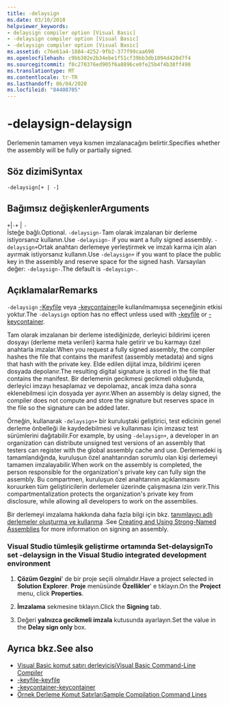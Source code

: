 ```yaml
---
title: -delaysign
ms.date: 03/10/2018
helpviewer_keywords:
- delaysign compiler option [Visual Basic]
- -delaysign compiler option [Visual Basic]
- -delaysign compiler option [Visual Basic]
ms.assetid: c76e61a4-1884-4252-9fb2-377f99caa690
ms.openlocfilehash: c9bb302e2b34ebe1f51cf39bb3db1094d420d7f4
ms.sourcegitcommit: f8c270376ed905f6a8896ce0fe25b4f4b38ff498
ms.translationtype: MT
ms.contentlocale: tr-TR
ms.lasthandoff: 06/04/2020
ms.locfileid: "84408705"
---
```

# <a name="-delaysign"></a><span data-ttu-id="1b387-102">-delaysign</span><span class="sxs-lookup"><span data-stu-id="1b387-102">-delaysign</span></span>

<span data-ttu-id="1b387-103">Derlemenin tamamen veya kısmen imzalanacağını belirtir.</span><span class="sxs-lookup"><span data-stu-id="1b387-103">Specifies whether the assembly will be fully or partially signed.</span></span>

## <a name="syntax"></a><span data-ttu-id="1b387-104">Söz dizimi</span><span class="sxs-lookup"><span data-stu-id="1b387-104">Syntax</span></span>

```console
-delaysign[+ | -]
```

## <a name="arguments"></a><span data-ttu-id="1b387-105">Bağımsız değişkenler</span><span class="sxs-lookup"><span data-stu-id="1b387-105">Arguments</span></span>

<span data-ttu-id="1b387-106">`+`&#124;`-`</span><span class="sxs-lookup"><span data-stu-id="1b387-106">`+` &#124; `-`</span></span>  
<span data-ttu-id="1b387-107">İsteğe bağlı.</span><span class="sxs-lookup"><span data-stu-id="1b387-107">Optional.</span></span> <span data-ttu-id="1b387-108">`-delaysign-`Tam olarak imzalanan bir derleme istiyorsanız kullanın.</span><span class="sxs-lookup"><span data-stu-id="1b387-108">Use `-delaysign-` if you want a fully signed assembly.</span></span> <span data-ttu-id="1b387-109">`-delaysign+`Ortak anahtarı derlemeye yerleştirmek ve imzalı karma için alan ayırmak istiyorsanız kullanın.</span><span class="sxs-lookup"><span data-stu-id="1b387-109">Use `-delaysign+` if you want to place the public key in the assembly and reserve space for the signed hash.</span></span> <span data-ttu-id="1b387-110">Varsayılan değer: `-delaysign-`.</span><span class="sxs-lookup"><span data-stu-id="1b387-110">The default is `-delaysign-`.</span></span>

## <a name="remarks"></a><span data-ttu-id="1b387-111">Açıklamalar</span><span class="sxs-lookup"><span data-stu-id="1b387-111">Remarks</span></span>

<span data-ttu-id="1b387-112">`-delaysign` [-Keyfile](keyfile.md) veya [-keycontainer](keycontainer.md)ile kullanılmamışsa seçeneğinin etkisi yoktur.</span><span class="sxs-lookup"><span data-stu-id="1b387-112">The `-delaysign` option has no effect unless used with [-keyfile](keyfile.md) or [-keycontainer](keycontainer.md).</span></span>

<span data-ttu-id="1b387-113">Tam olarak imzalanan bir derleme istediğinizde, derleyici bildirimi içeren dosyayı (derleme meta verileri) karma hale getirir ve bu karmayı özel anahtarla imzalar.</span><span class="sxs-lookup"><span data-stu-id="1b387-113">When you request a fully signed assembly, the compiler hashes the file that contains the manifest (assembly metadata) and signs that hash with the private key.</span></span> <span data-ttu-id="1b387-114">Elde edilen dijital imza, bildirimi içeren dosyada depolanır.</span><span class="sxs-lookup"><span data-stu-id="1b387-114">The resulting digital signature is stored in the file that contains the manifest.</span></span> <span data-ttu-id="1b387-115">Bir derlemenin gecikmesi gecikmeli olduğunda, derleyici imzayı hesaplamaz ve depolamaz, ancak imza daha sonra eklenebilmesi için dosyada yer ayırır.</span><span class="sxs-lookup"><span data-stu-id="1b387-115">When an assembly is delay signed, the compiler does not compute and store the signature but reserves space in the file so the signature can be added later.</span></span>

<span data-ttu-id="1b387-116">Örneğin, kullanarak `-delaysign+` bir kuruluştaki geliştirici, test edicinin genel derleme önbelleği ile kaydedebilmesi ve kullanması için imzasız test sürümlerini dağıtabilir.</span><span class="sxs-lookup"><span data-stu-id="1b387-116">For example, by using `-delaysign+`, a developer in an organization can distribute unsigned test versions of an assembly that testers can register with the global assembly cache and use.</span></span> <span data-ttu-id="1b387-117">Derlemedeki iş tamamlandığında, kuruluşun özel anahtarından sorumlu olan kişi derlemeyi tamamen imzalayabilir.</span><span class="sxs-lookup"><span data-stu-id="1b387-117">When work on the assembly is completed, the person responsible for the organization's private key can fully sign the assembly.</span></span> <span data-ttu-id="1b387-118">Bu compartmen, kuruluşun özel anahtarının açıklanmasını koruurken tüm geliştiricilerin derlemeler üzerinde çalışmasına izin verir.</span><span class="sxs-lookup"><span data-stu-id="1b387-118">This compartmentalization protects the organization's private key from disclosure, while allowing all developers to work on the assemblies.</span></span>

<span data-ttu-id="1b387-119">Bir derlemeyi imzalama hakkında daha fazla bilgi için bkz. [tanımlayıcı adlı derlemeler oluşturma ve kullanma](../../../standard/assembly/create-use-strong-named.md) .</span><span class="sxs-lookup"><span data-stu-id="1b387-119">See [Creating and Using Strong-Named Assemblies](../../../standard/assembly/create-use-strong-named.md) for more information on signing an assembly.</span></span>

### <a name="to-set--delaysign-in-the-visual-studio-integrated-development-environment"></a><span data-ttu-id="1b387-120">Visual Studio tümleşik geliştirme ortamında Set-delaysign</span><span class="sxs-lookup"><span data-stu-id="1b387-120">To set -delaysign in the Visual Studio integrated development environment</span></span>

1. <span data-ttu-id="1b387-121">**Çözüm Gezgini**' de bir proje seçili olmalıdır.</span><span class="sxs-lookup"><span data-stu-id="1b387-121">Have a project selected in **Solution Explorer**.</span></span> <span data-ttu-id="1b387-122">**Proje** menüsünde **Özellikler**' e tıklayın.</span><span class="sxs-lookup"><span data-stu-id="1b387-122">On the **Project** menu, click **Properties**.</span></span>

2. <span data-ttu-id="1b387-123">**İmzalama** sekmesine tıklayın.</span><span class="sxs-lookup"><span data-stu-id="1b387-123">Click the **Signing** tab.</span></span>

3. <span data-ttu-id="1b387-124">Değeri **yalnızca gecikmeli imzala** kutusunda ayarlayın.</span><span class="sxs-lookup"><span data-stu-id="1b387-124">Set the value in the **Delay sign only** box.</span></span>

## <a name="see-also"></a><span data-ttu-id="1b387-125">Ayrıca bkz.</span><span class="sxs-lookup"><span data-stu-id="1b387-125">See also</span></span>

- [<span data-ttu-id="1b387-126">Visual Basic komut satırı derleyicisi</span><span class="sxs-lookup"><span data-stu-id="1b387-126">Visual Basic Command-Line Compiler</span></span>](index.md)
- [<span data-ttu-id="1b387-127">-keyfile</span><span class="sxs-lookup"><span data-stu-id="1b387-127">-keyfile</span></span>](keyfile.md)
- [<span data-ttu-id="1b387-128">-keycontainer</span><span class="sxs-lookup"><span data-stu-id="1b387-128">-keycontainer</span></span>](keycontainer.md)
- [<span data-ttu-id="1b387-129">Örnek Derleme Komut Satırları</span><span class="sxs-lookup"><span data-stu-id="1b387-129">Sample Compilation Command Lines</span></span>](sample-compilation-command-lines.md)

